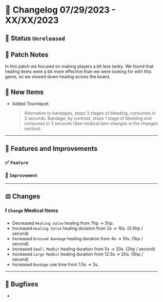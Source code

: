 # :bookmark_tabs:  Changelog 07/29/2023 - XX/XX/2023

## :red_circle: Status `Unreleased`
<!-- ## :green_circle: Status `Released` -->

## :speech_balloon: Patch Notes
In this patch we focused on making players a bit less tanky. We found that healing items were a bit more effective than we were looking for with this game, so we slowed down healing across the board.

## :star2: New Items
- Added Tourniquet.
  > Alternative to bandages, stops 3 stages of bleeding, consumes in 3 seconds.
  > Bandage, by contrast, stops 1 stage of bleeding and consumes in 3 seconds (See medical item changes in the changes section).

________

## :loudspeaker: Features and Improvements

### :white_check_mark: `Feature`

### :arrow_up_small: `Improvement`

________

## :balance_scale: Changes

### :exclamation: `Change` Medical Items
- Decreased `Healing Salve` healing from 7hp -> 5hp.
- Increased `Healing Salve` healing duration from 2s -> 10s. (0.5hp / second)
- Increased `Dressed Bandage` healing duration from 4s -> 10s. (1hp / second)
- Increased `Small Medkit` healing duration from 5s -> 20s. (2hp / second)
- Increased `Large Medkit` healing duration from 12.5s -> 20s. (5hp / second)
- Increased `Bandage` use time from 1.5s -> 3s.

________

## :bug: Bugfixes
- 
